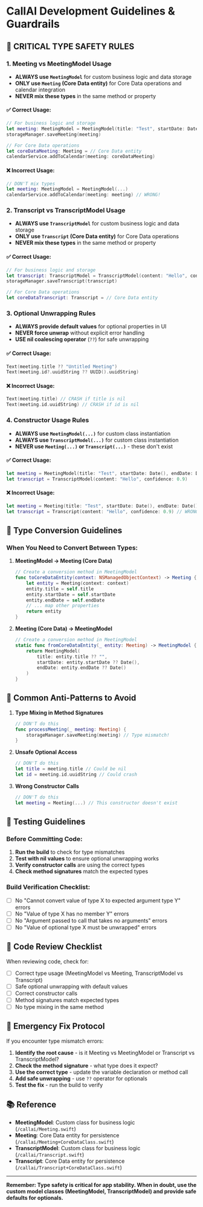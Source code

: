 # CallAI Development Guidelines & Guardrails

## 🚨 **CRITICAL TYPE SAFETY RULES**

### **1. Meeting vs MeetingModel Usage**
- **ALWAYS use `MeetingModel`** for custom business logic and data storage
- **ONLY use `Meeting` (Core Data entity)** for Core Data operations and calendar integration
- **NEVER mix these types** in the same method or property

#### ✅ **Correct Usage:**
```swift
// For business logic and storage
let meeting: MeetingModel = MeetingModel(title: "Test", startDate: Date(), endDate: Date())
storageManager.saveMeeting(meeting)

// For Core Data operations
let coreDataMeeting: Meeting = // Core Data entity
calendarService.addToCalendar(meeting: coreDataMeeting)
```

#### ❌ **Incorrect Usage:**
```swift
// DON'T mix types
let meeting: MeetingModel = MeetingModel(...)
calendarService.addToCalendar(meeting: meeting) // WRONG!
```

### **2. Transcript vs TranscriptModel Usage**
- **ALWAYS use `TranscriptModel`** for custom business logic and data storage
- **ONLY use `Transcript` (Core Data entity)** for Core Data operations
- **NEVER mix these types** in the same method or property

#### ✅ **Correct Usage:**
```swift
// For business logic and storage
let transcript: TranscriptModel = TranscriptModel(content: "Hello", confidence: 0.9)
storageManager.saveTranscript(transcript)

// For Core Data operations
let coreDataTranscript: Transcript = // Core Data entity
```

### **3. Optional Unwrapping Rules**
- **ALWAYS provide default values** for optional properties in UI
- **NEVER force unwrap** without explicit error handling
- **USE nil coalescing operator** (`??`) for safe unwrapping

#### ✅ **Correct Usage:**
```swift
Text(meeting.title ?? "Untitled Meeting")
Text(meeting.id?.uuidString ?? UUID().uuidString)
```

#### ❌ **Incorrect Usage:**
```swift
Text(meeting.title) // CRASH if title is nil
Text(meeting.id.uuidString) // CRASH if id is nil
```

### **4. Constructor Usage Rules**
- **ALWAYS use `MeetingModel(...)`** for custom class instantiation
- **ALWAYS use `TranscriptModel(...)`** for custom class instantiation
- **NEVER use `Meeting(...)` or `Transcript(...)`** - these don't exist

#### ✅ **Correct Usage:**
```swift
let meeting = MeetingModel(title: "Test", startDate: Date(), endDate: Date())
let transcript = TranscriptModel(content: "Hello", confidence: 0.9)
```

#### ❌ **Incorrect Usage:**
```swift
let meeting = Meeting(title: "Test", startDate: Date(), endDate: Date()) // WRONG!
let transcript = Transcript(content: "Hello", confidence: 0.9) // WRONG!
```

## 🔧 **Type Conversion Guidelines**

### **When You Need to Convert Between Types:**

1. **MeetingModel → Meeting (Core Data)**
   ```swift
   // Create a conversion method in MeetingModel
   func toCoreDataEntity(context: NSManagedObjectContext) -> Meeting {
       let entity = Meeting(context: context)
       entity.title = self.title
       entity.startDate = self.startDate
       entity.endDate = self.endDate
       // ... map other properties
       return entity
   }
   ```

2. **Meeting (Core Data) → MeetingModel**
   ```swift
   // Create a conversion method in MeetingModel
   static func fromCoreDataEntity(_ entity: Meeting) -> MeetingModel {
       return MeetingModel(
           title: entity.title ?? "",
           startDate: entity.startDate ?? Date(),
           endDate: entity.endDate ?? Date()
       )
   }
   ```

## 🚫 **Common Anti-Patterns to Avoid**

1. **Type Mixing in Method Signatures**
   ```swift
   // DON'T do this
   func processMeeting(_ meeting: Meeting) {
       storageManager.saveMeeting(meeting) // Type mismatch!
   }
   ```

2. **Unsafe Optional Access**
   ```swift
   // DON'T do this
   let title = meeting.title // Could be nil
   let id = meeting.id.uuidString // Could crash
   ```

3. **Wrong Constructor Calls**
   ```swift
   // DON'T do this
   let meeting = Meeting(...) // This constructor doesn't exist
   ```

## 🧪 **Testing Guidelines**

### **Before Committing Code:**
1. **Run the build** to check for type mismatches
2. **Test with nil values** to ensure optional unwrapping works
3. **Verify constructor calls** are using the correct types
4. **Check method signatures** match the expected types

### **Build Verification Checklist:**
- [ ] No "Cannot convert value of type X to expected argument type Y" errors
- [ ] No "Value of type X has no member Y" errors  
- [ ] No "Argument passed to call that takes no arguments" errors
- [ ] No "Value of optional type X must be unwrapped" errors

## 📝 **Code Review Checklist**

When reviewing code, check for:
- [ ] Correct type usage (MeetingModel vs Meeting, TranscriptModel vs Transcript)
- [ ] Safe optional unwrapping with default values
- [ ] Correct constructor calls
- [ ] Method signatures match expected types
- [ ] No type mixing in the same method

## 🚨 **Emergency Fix Protocol**

If you encounter type mismatch errors:

1. **Identify the root cause** - is it Meeting vs MeetingModel or Transcript vs TranscriptModel?
2. **Check the method signature** - what type does it expect?
3. **Use the correct type** - update the variable declaration or method call
4. **Add safe unwrapping** - use `??` operator for optionals
5. **Test the fix** - run the build to verify

## 📚 **Reference**

- **MeetingModel**: Custom class for business logic (`/callai/Meeting.swift`)
- **Meeting**: Core Data entity for persistence (`/callai/Meeting+CoreDataClass.swift`)
- **TranscriptModel**: Custom class for business logic (`/callai/Transcript.swift`)
- **Transcript**: Core Data entity for persistence (`/callai/Transcript+CoreDataClass.swift`)

---

**Remember: Type safety is critical for app stability. When in doubt, use the custom model classes (MeetingModel, TranscriptModel) and provide safe defaults for optionals.**
